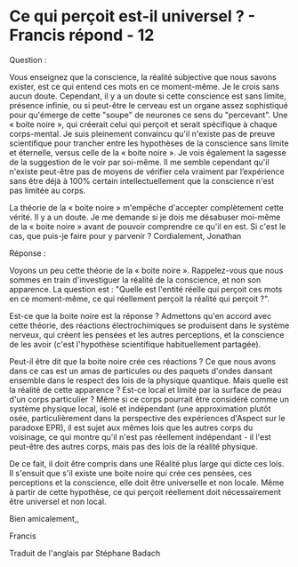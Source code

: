 # Ce qui perçoit est-il universel ? - Francis répond - 12

Question : 

Vous enseignez que la conscience, la r&eacute;alit&eacute; subjective que nous savons exister, est ce qui entend ces mots en ce moment-m&ecirc;me. Je le crois sans aucun doute. Cependant, il y a un doute si cette conscience est sans limite, pr&eacute;sence infinie, ou si peut-&ecirc;tre le cerveau est un organe assez sophistiqu&eacute; pour qu'&eacute;merge de cette "soupe" de neurones ce sens du "percevant". Une &laquo;&nbsp;boite noire&nbsp;&raquo;, qui cr&eacute;erait celui qui per&ccedil;oit et serait sp&eacute;cifique &agrave; chaque corps-mental. Je suis pleinement convaincu qu'il n'existe pas de preuve scientifique pour trancher entre les hypoth&egrave;ses de la conscience sans limite et &eacute;ternelle, versus celle de la &laquo;&nbsp;boite noire&nbsp;&raquo;. Je vois &eacute;galement la sagesse de la suggestion de le voir par soi-m&ecirc;me. Il me semble cependant qu'il n'existe peut-&ecirc;tre pas de moyens de v&eacute;rifier cela vraiment par l&rsquo;exp&eacute;rience sans &ecirc;tre d&eacute;j&agrave; &agrave; 100% certain intellectuellement que la conscience n'est pas limit&eacute;e au corps. 

La th&eacute;orie de la &laquo;&nbsp;boite noire&nbsp;&raquo; m'emp&ecirc;che d'accepter compl&egrave;tement cette v&eacute;rit&eacute;. Il y a un doute. Je me demande si je dois me d&eacute;sabuser moi-m&ecirc;me de la &laquo;&nbsp;boite noire&nbsp;&raquo; avant de pouvoir comprendre ce qu'il en est. Si c'est le cas, que puis-je faire pour y parvenir ? Cordialement, Jonathan

R&eacute;ponse :

Voyons un peu cette th&eacute;orie de la &laquo;&nbsp;boite noire&nbsp;&raquo;. Rappelez-vous que nous sommes en train d'investiguer la r&eacute;alit&eacute; de la conscience, et non son apparence. La question est : "Quelle est l'entit&eacute; r&eacute;elle qui per&ccedil;oit ces mots en ce moment-m&ecirc;me, ce qui r&eacute;ellement per&ccedil;oit la r&eacute;alit&eacute; qui per&ccedil;oit ?". 

Est-ce que la boite noire est la r&eacute;ponse ? Admettons qu'en accord avec cette th&eacute;orie, des r&eacute;actions &eacute;lectrochimiques se produisent dans le syst&egrave;me nerveux, qui cr&eacute;ent les pens&eacute;es et les autres perceptions, et la conscience de les avoir (c'est l'hypoth&egrave;se scientifique habituellement partag&eacute;e).

Peut-il &ecirc;tre dit que la boite noire cr&eacute;e ces r&eacute;actions ? Ce que nous avons dans ce cas est un amas de particules ou des paquets d'ondes dansant ensemble dans le respect des lois de la physique quantique. Mais quelle est la r&eacute;alit&eacute; de cette apparence ? Est-ce local et limit&eacute; par la surface de peau d'un corps particulier ? M&ecirc;me si ce corps pourrait &ecirc;tre consid&eacute;r&eacute; comme un syst&egrave;me physique local, isol&eacute; et ind&eacute;pendant (une approximation plut&ocirc;t os&eacute;e, particuli&egrave;rement dans la perspective des exp&eacute;riences d'Aspect sur le paradoxe EPR), il est sujet aux m&ecirc;mes lois que les autres corps du voisinage, ce qui montre qu'il n'est pas r&eacute;ellement ind&eacute;pendant - il l'est peut-&ecirc;tre des autres corps, mais pas des lois de la r&eacute;alit&eacute; physique. 

De ce fait, il doit &ecirc;tre compris dans une R&eacute;alit&eacute; plus large qui dicte ces lois. Il s'ensuit que s'il existe une boite noire qui cr&eacute;e ces pens&eacute;es, ces perceptions et la conscience, elle doit &ecirc;tre universelle et non locale. M&ecirc;me &agrave; partir de cette hypoth&egrave;se, ce qui per&ccedil;oit r&eacute;ellement doit n&eacute;cessairement &ecirc;tre universel et non local.

Bien amicalement,,

Francis

Traduit de l'anglais par St&eacute;phane Badach

